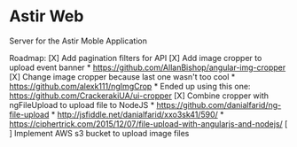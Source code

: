 # Astir Web

Server for the Astir Moble Application

Roadmap:
[X] Add pagination filters for API
[X] Add image cropper to upload event banner
    * https://github.com/AllanBishop/angular-img-cropper
[X] Change image cropper because last one wasn't too cool
    * https://github.com/alexk111/ngImgCrop
    * Ended up using this one: https://github.com/CrackerakiUA/ui-cropper
[X] Combine cropper with ngFileUpload to upload file to NodeJS
    * https://github.com/danialfarid/ng-file-upload
    * http://jsfiddle.net/danialfarid/xxo3sk41/590/
    * https://ciphertrick.com/2015/12/07/file-upload-with-angularjs-and-nodejs/
[ ] Implement AWS s3 bucket to upload image files
